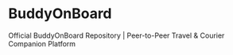 # BuddyOnBoard
Official BuddyOnBoard Repository | Peer-to-Peer Travel &amp; Courier Companion Platform
